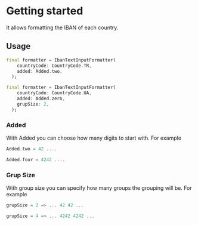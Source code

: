 <!--
This README describes the package. If you publish this package to pub.dev,
this README's contents appear on the landing page for your package.

For information about how to write a good package README, see the guide for
[writing package pages](https://dart.dev/guides/libraries/writing-package-pages).

For general information about developing packages, see the Dart guide for
[creating packages](https://dart.dev/guides/libraries/create-library-packages)
and the Flutter guide for
[developing packages and plugins](https://flutter.dev/developing-packages).
-->

# Getting started

It allows formatting the IBAN of each country.

## Usage

```dart
final formatter = IbanTextInputFormatter(
    countryCode: CountryCode.TR,
    added: Added.two,
  );

final formatter = IbanTextInputFormatter(
    countryCode: CountryCode.UA,
    added: Added.zero,
    grupSize: 2,
  );
```

### Added

With Added you can choose how many digits to start with. For example

```dart
Added.two = 42 ....

Added.four = 4242 ....
```

### Grup Size

With group size you can specify how many groups the grouping will be. For example

```dart
grupSize = 2 => ... 42 42 ...

grupSize = 4 => ... 4242 4242 ...
```
